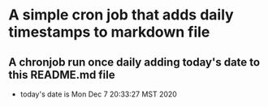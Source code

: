 A simple cron job that adds daily timestamps to markdown file
============================================================
## A chronjob run once daily adding today's date to this README.md file
* today's date is Mon Dec  7 20:33:27 MST 2020
